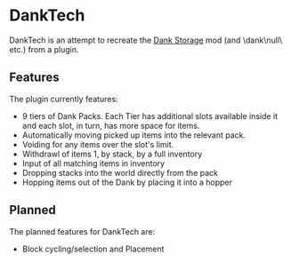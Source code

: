 # DankTech

DankTech is an attempt to recreate the [Dank Storage](https://www.curseforge.com/minecraft/mc-mods/dank-storage) mod (and \dank\null\ etc.) from a plugin.

## Features
The plugin currently features:
* 9 tiers of Dank Packs. Each Tier has additional slots available inside it and each slot, in turn, has more space for items.
* Automatically moving picked up items into the relevant pack.
* Voiding for any items over the slot's limit.
* Withdrawl of items 1, by stack, by a full inventory
* Input of all matching items in inventory
* Dropping stacks into the world directly from the pack 
* Hopping items out of the Dank by placing it into a hopper

## Planned
The planned features for DankTech are:
 *  Block cycling/selection and Placement

